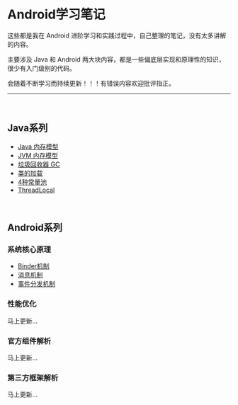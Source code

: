 # Android学习笔记

这些都是我在 Android 进阶学习和实践过程中，自己整理的笔记，没有太多讲解的内容。

主要涉及 Java 和 Android 两大块内容，都是一些偏底层实现和原理性的知识，很少有入门级别的代码。

会随着不断学习而持续更新！！！有错误内容欢迎批评指正。

---

</br>

## Java系列

- [Java 内存模型](Java/Java内存模型.md)
- [JVM 内存模型](Java/JVM内存模型.md)
- [垃圾回收器 GC](Java/垃圾回收器GC.md)
- [类的加载](Java/类的加载.md)
- [4种常量池](Java/4种常量池.md)
- [ThreadLocal](Java/ThreadLocal.md)
  
</br>

## Android系列

### 系统核心原理

- [Binder机制](Android/system/Binder机制.md)
- [消息机制](Android/system/消息机制.md)
- [事件分发机制](Android/system/事件分发机制.md)

### 性能优化

马上更新...

### 官方组件解析

马上更新...

### 第三方框架解析

马上更新...